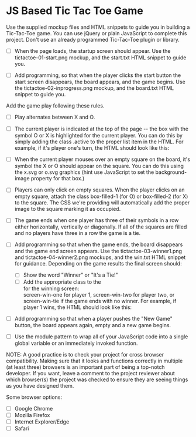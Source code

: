 JS Based Tic Tac Toe Game
=========================

Use the supplied mockup files and HTML snippets to guide you in building a Tic-Tac-Toe game. You can use jQuery or plain JavaScript to complete this project. Don't use an already programmed Tic-Tac-Toe plugin or library.

- [ ] When the page loads, the startup screen should appear. Use the tictactoe-01-start.png mockup, and the start.txt HTML snippet to guide you.

- [ ] Add programming, so that when the player clicks the start button the start screen disappears, the board appears, and the game begins. Use the tictactoe-02-inprogress.png mockup, and the board.txt HTML snippet to guide you.

Add the game play following these rules.

  - [ ] Play alternates between X and O.
  - [ ] The current player is indicated at the top of the page -- the box with the symbol O or X is highlighted for the current player. You can do this by simply adding the class .active to the proper list item in the HTML. For example, if it's player one's turn, the HTML should look like this: <li class="players active" id="player1">
  - [ ] When the current player mouses over an empty square on the board, it's symbol the X or O should appear on the square. You can do this using the x.svg or o.svg graphics (hint use JavaScript to set the background-image property for that box.)
  - [ ] Players can only click on empty squares. When the player clicks on an empty square, attach the class box-filled-1 (for O) or box-filled-2 (for X) to the square. The CSS we're providing will automatically add the proper image to the square marking it as occupied.
  - [ ] The game ends when one player has three of their symbols in a row either horizontally, vertically or diagonally. If all of the squares are filled and no players have three in a row the game is a tie.

- [ ] Add programming so that when the game ends, the board disappears and the game end screen appears. Use the tictactoe-03-winner1.png and tictactoe-04-winner2.png mockups, and the win.txt HTML snippet for guidance. Depending on the game results the final screen should:
  - [ ] Show the word "Winner" or "It's a Tie!"
  - [ ] Add the appropriate class to the <div> for the winning screen: <div class="screen screen-win" id="finish"> screen-win-one for player 1, screen-win-two for player two, or screen-win-tie if the game ends with no winner. For example, if player 1 wins, the HTML should look like this: <div class="screen screen-win screen-win-one" id="finish">

- [ ] Add programming so that when a player pushes the "New Game" button, the board appears again, empty and a new game begins.

- [ ] Use the module pattern to wrap all of your JavaScript code into a single global variable or an immediately invoked function.

NOTE: A good practice is to check your project for cross browser compatibility. Making sure that it looks and functions correctly in multiple (at least three) browsers is an important part of being a top-notch developer. If you want, leave a comment to the project reviewer about which browser(s) the project was checked to ensure they are seeing things as you have designed them.

Some browser options:
- [ ] Google Chrome
- [ ] Mozilla Firefox
- [ ] Internet Explorer/Edge
- [ ] Safari
